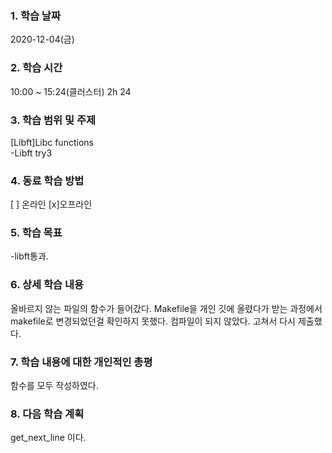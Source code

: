 ### 1. 학습 날짜 
2020-12-04(금)

### 2. 학습 시간
10:00 ~ 15:24(클러스터) 2h 24

### 3. 학습 범위 및 주제
[Libft]Libc functions <br>
-Libft try3

### 4. 동료 학습 방법 
[ ] 온라인 [x]오프라인 <br>


### 5. 학습 목표
-libft통과.

### 6. 상세 학습 내용
올바르지 않는 파일의 함수가 들어갔다. Makefile을 개인 깃에 올렸다가 받는 과정에서 makefile로 변경되었던걸 확인하지 못했다. 컴파일이 되지 않았다. 고쳐서 다시 제출했다.

### 7. 학습 내용에 대한 개인적인 총평
함수를 모두 작성하였다.

### 8. 다음 학습 계획
get_next_line 이다.